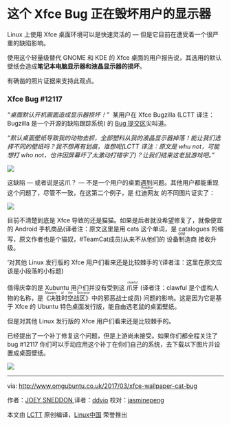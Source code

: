 
这个 Xfce Bug 正在毁坏用户的显示器
=======================================

Linux 上使用 Xfce 桌面环境可以是快速灵活的 — 但是它目前在遭受着一个很严重的缺陷影响。

使用这个轻量级替代 GNOME 和 KDE 的 Xfce 桌面的用户报告说，其选用的默认壁纸会造成**笔记本电脑显示器和液晶显示器的损坏**。

有确凿的照片证据来支持此观点。

### Xfce Bug #12117

 _“桌面默认开机画面造成显示器损坏！”_  某用户在 Xfce Bugzilla (LCTT 译注：Bugzilla 是一个开源的缺陷跟踪系统) 的 [Bug 提交区][1]尖叫道。

_“默认桌面壁纸导致我的动物去抓，全部塑料从我的液晶显示器掉落！能让我们选择不同的壁纸吗？我不想再有划痕，谁想呢(LCTT 译注：原文是 whu not，可能想打 who not，也许因屏幕坏了太激动打错字了)？让我们结束这老鼠游戏吧。”_ 

[
 ![](http://www.omgubuntu.co.uk/wp-content/uploads/2017/03/cat-xfce-bug-2-750x801.jpg) 
][6]

这缺陷 — 或者说是这爪？ — 不是一个用户的桌面遇到问题。其他用户都能重现这个问题了，尽管不一致，在这第二个例子，是 <ruby>红迪网友<rt>Redditor</rt></ruby> 的不同图片证实了：

 ![](http://www.omgubuntu.co.uk/wp-content/uploads/2017/03/cat-xfce-bug-1-750x395.jpeg) 

目前不清楚到底是 Xfce 导致的还是猫猫。如果是后者就没希望修复了，就像便宜的 Android 手机商品(译者注：原文这里是用 cats 这个单词，是 catalogues  的缩写，原文作者也是个猫奴，#TeamCat成员)从来不从他们的 <ruby>设备制造商<rt>OEM</rt></ruby > 接收升级。

‘对其他 Linux 发行版的 Xfce 用户们看来还是比较棘手的’(译者注：这里在原文应该是小段落的小标题)

值得庆幸的是 Xubuntu 用户们并没有受到这 <ruby>爪牙<rt>clawful</rt></ruby> (译者注：clawful 是个虚构人物的名称，是<ruby>《决胜时空战区》<rt>Masters of the Universe</rt></ruby>中的邪恶战士成员) 问题的影响。这是因为它是基于 Xfce 的 Ubuntu 特色桌面发行版，能自由选老鼠的桌面壁纸。


但是对其他 Linux 发行版的 Xfce 用户们看来还是比较棘手的。

已经提出了一个补丁修复这个问题，但是上游尚未接受。如果你们都全程关注了 bug #12117 你们可以手动应用这个补丁在你们自己的系统，去下载以下图片并设置成桌面壁纸。

[
 ![](http://www.omgubuntu.co.uk/wp-content/uploads/2017/03/xfce-dog-wallpaper-750x363.jpg) 
][7]

--------------------------------------------------------------------------------

via: http://www.omgubuntu.co.uk/2017/03/xfce-wallpaper-cat-bug

作者：[JOEY SNEDDON ][a]
译者：[ddvio](https://github.com/ddvio)
校对：[jasminepeng](https://github.com/jasminepeng)

本文由 [LCTT](https://github.com/LCTT/TranslateProject) 原创编译，[Linux中国](https://linux.cn/) 荣誉推出

[a]:https://plus.google.com/117485690627814051450/?rel=author
[1]:https://bugzilla.xfce.org/show_bug.cgi?id=12117
[2]:https://plus.google.com/117485690627814051450/?rel=author
[3]:http://www.omgubuntu.co.uk/category/random-2
[4]:http://www.omgubuntu.co.uk/wp-content/uploads/2017/02/xubuntu.jpg
[5]:http://www.omgubuntu.co.uk/2017/03/xfce-wallpaper-cat-bug
[6]:http://www.omgubuntu.co.uk/wp-content/uploads/2017/03/cat-xfce-bug-2.jpg
[7]:http://www.omgubuntu.co.uk/wp-content/uploads/2017/03/xfce-dog-wallpaper.jpg
